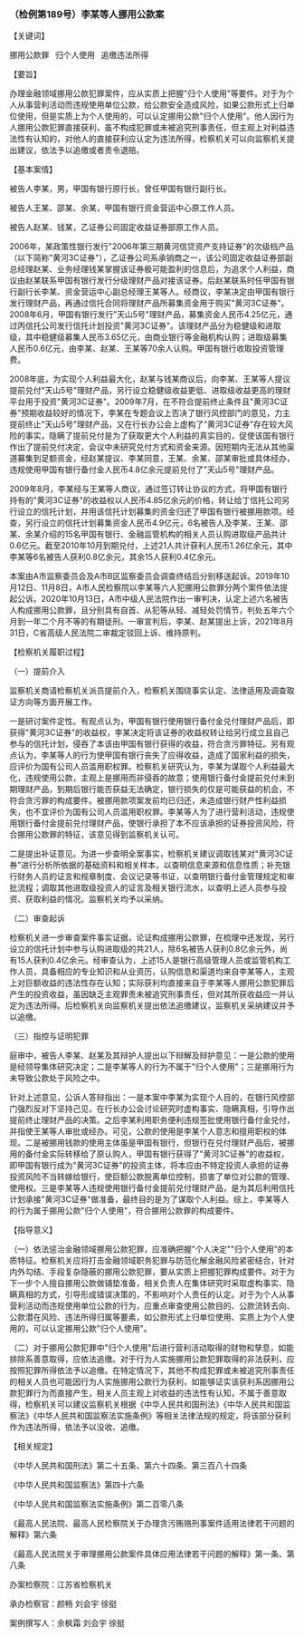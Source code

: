 ###  （检例第189号）李某等人挪用公款案 

【关键词】

挪用公款罪  归个人使用  追缴违法所得

【要旨】

办理金融领域挪用公款犯罪案件，应从实质上把握"归个人使用"等要件。对于为个人从事营利活动而违规使用单位公款，给公款安全造成风险，如果公款形式上归单位使用，但是实质上为个人使用的，可以认定挪用公款"归个人使用"。他人因行为人挪用公款犯罪直接获利，虽不构成犯罪或未被追究刑事责任，但主观上对利益违法性有认知的，对他人的直接获利应认定为违法所得，检察机关可以向监察机关提出建议，依法予以追缴或者责令退赔。

【基本案情】

被告人李某，男，甲国有银行原行长，曾任甲国有银行副行长。

被告人王某、邵某、余某，甲国有银行资金营运中心原工作人员。

被告人赵某、钱某，乙证券公司固定收益证券部原工作人员。

2006年，某政策性银行发行"2006年第三期黄河信贷资产支持证券"的次级档产品（以下简称"黄河3C证券"），乙证券公司系承销商之一，该公司固定收益证券部副总经理赵某、业务经理钱某掌握该证券极可能盈利的信息后，为追求个人利益，商议由赵某联系甲国有银行发行分级理财产品对接该证券。后赵某联系时任甲国有银行副行长李某、资金营运中心副总经理王某等人。经商议，李某决定由甲国有银行发行理财产品，再通过信托合同将理财产品所募集资金用于购买"黄河3C证券"。2008年6月，甲国有银行发行"天山5号"理财产品，募集资金人民币4.25亿元，通过丙信托公司发行信托计划投资"黄河3C证券"。该理财产品分为稳健级和进取级，其中稳健级募集人民币3.65亿元，由商业银行等金融机构认购；进取级募集人民币0.6亿元，由李某、赵某、王某等70余人认购。甲国有银行收取投资管理费。

2008年底，为实现个人利益最大化，赵某与钱某商议后，向李某、王某等人提议提前兑付"天山5号"理财产品，另行设立稳健级收益更低、进取级收益更高的理财平台用于投资"黄河3C证券"。2009年7月，在不符合提前终止条件且"黄河3C证券"预期收益较好的情况下，李某在专题会议上否决了银行风控部门的意见，力主提前终止"天山5号"理财产品，又在行长办公会上虚构了"黄河3C证券"存在较大风险的事实，隐瞒了提前兑付是为了获取更大个人利益的真实目的，促使该国有银行作出了提前兑付决定，会议中未研究兑付方式和资金来源。因短期内无法从其他渠道募集到足额资金，经赵某提议、李某同意，王某、余某、邵某审批或具体经办，违规使用甲国有银行备付金人民币4.8亿余元提前兑付了"天山5号"理财产品。

2009年8月，李某经与王某等人商议，通过签订转让协议的方式，将甲国有银行持有的"黄河3C证券"的收益权以人民币4.85亿余元的价格，转让给丁信托公司另行设立的信托计划，并用该信托计划募集的资金归还了甲国有银行被挪用款项。经查，另行设立的信托计划募集资金人民币4.9亿元，6名被告人及李某、王某、邵某、余某介绍的15名甲国有银行、金融监管机构的相关人员认购进取级产品共计0.6亿元。截至2010年10月到期兑付，上述21人共计获利人民币1.26亿余元，其中李某等6名被告人获利0.8亿余元，其余15人获利0.4亿余元。

本案由A市监察委员会及A市B区监察委员会调查终结后分别移送起诉。2019年10月12日、11月8日，A市人民检察院以李某等六人犯挪用公款罪分两个案件依法提起公诉。2020年10月13日，A市中级人民法院作出一审判决，认定上述六名被告人构成挪用公款罪，且分别具有自首、从犯等从轻、减轻处罚情节，判处五年六个月到一年二个月不等的有期徒刑。一审宣判后，李某、赵某提出上诉，2021年8月31日，C省高级人民法院二审裁定驳回上诉、维持原判。

【检察机关履职过程】

（一）提前介入

监察机关商请检察机关派员提前介入，检察机关围绕事实认定、法律适用及调查取证方向等方面开展工作。

一是研讨案件定性。有观点认为，甲国有银行使用银行备付金兑付理财产品后，即获得"黄河3C证券"的收益权，李某决定将该证券的收益权转让给另行成立且自己参与的信托计划，侵吞了本该由甲国有银行获得的收益，符合贪污罪特征。另有观点认为，李某等人的行为使甲国有银行丧失了应得收益，造成了国家利益的损失，应评价为国有公司人员滥用职权罪。检察机关研究认为，李某为谋取个人利益最大化，违规使用公款，主观上是挪用而非侵吞的故意；使用银行备付金提前兑付未到期理财产品，到期后银行能否获益无法确定，银行损失的仅是可能获益的机会，不符合贪污罪的构成要件。被挪用款项案发前均已归还，未造成银行财产性利益损失，也不宜评价为国有公司人员滥用职权罪。李某等人为了进行营利活动，违规使用银行备付金提前兑付理财产品，使银行承担了本不应该承担的证券投资风险，符合挪用公款罪的特征，该意见得到监察机关认可。

二是提出补证意见。为进一步查明全案事实，检察机关建议调取钱某对"黄河3C证券"进行分析所依据的基础资料和相关样本，以查明信息来源和信息性质；补充银行财务人员的证言和规章制度、会议记录等书证，以查明银行备付金管理规定和审批流程；调取其他进取级投资人的证言及相关银行流水，以查明上述人员参与投资、获取利益的情况。监察机关均予以采纳。

（二）审查起诉

检察机关进一步审查案件事实证据，论证构成挪用公款罪，在梳理中还发现，另行设立的信托计划中参与认购进取级的共21人，除6名被告人获利0.8亿余元外，尚有15人获利0.4亿余元。经审查认为，上述15人是银行高级管理人员或监管机构工作人员，具备相应的专业知识和从业资历，认购信息和渠道均来自李某等人，主观上对巨额收益的违法性存在认知；实际获利均直接来自于李某等人挪用公款犯罪后产生的投资收益，虽因缺乏主观罪责未被追究刑事责任，但对其所获收益应一并认定为违法所得。后检察机关向监察机关提出依法追缴建议，监察机关采纳建议并予以追缴。

（三）指控与证明犯罪

庭审中，被告人李某、赵某及其辩护人提出以下辩解及辩护意见：一是公款的使用是经领导集体研究决定；二是李某等人的行为不属于"归个人使用"；三是挪用行为未导致公款处于风险之中。

针对上述意见，公诉人答辩指出：一是本案中李某为实现个人目的，在银行风控部门强烈反对下坚持己见，在行长办公会讨论研究时虚构事实、隐瞒真相，引导作出提前终止理财产品的决策。之后李某利用职务便利违规签批使用银行备付金兑付，并指使王某等人审批或经办。可见，公款的使用是李某个人意志和擅用职权的体现。二是被挪用钱款的使用主体虽是甲国有银行，但银行在兑付理财产品后，被挪用的备付金实际转移给了原认购人，甲国有银行获得了"黄河3C证券"的收益权，即甲国有银行成为"黄河3C证券"的投资主体，将本应由不特定投资人承担的证券投资风险不当转嫁给银行，使巨额公款脱离单位控制，损害了单位对公款的管理、使用权。三是李某等人违规使用银行备付金提前兑付理财产品，是为其后利用信托计划承接"黄河3C证券"做准备，最终目的是为了谋取个人利益。综上，李某等人的行为属于挪用公款"归个人使用"，符合挪用公款罪的构成要件。

【指导意义】

（一）依法惩治金融领域挪用公款犯罪，应准确把握"个人决定""归个人使用"的本质特征。检察机关应将打击金融领域职务犯罪与防范化解金融风险紧密结合，针对内外勾结、手段复杂隐蔽的挪用公款犯罪，要从实质上把握犯罪构成要件。对于为下一步个人擅自挪用公款做铺垫准备，相关负责人在集体研究时采取虚构事实、隐瞒真相的方式，引导形成错误决策的，不影响对个人责任的认定。对于为个人从事营利活动而违规使用单位公款的行为，应重点审查使用公款目的、公款流转去向、公款潜在风险、违法所得归属等要素，如公款形式上归单位使用、实质上为个人使用的，可以认定挪用公款"归个人使用"。

（二）对于挪用公款犯罪中"归个人使用"后进行营利活动取得的财物和孳息，如能排除系善意取得，应依法追缴。对于行为人实施挪用公款犯罪取得的非法获利，应按照犯罪所得依法予以追缴。在特定情况下，其他不构成犯罪或未被追究刑事责任的相关人员也可能因行为人实施挪用公款行为获利，如能够证实该获利系因挪用公款犯罪行为而直接产生，相关人员主观上对收益的违法性有认知，不属于善意取得，检察机关可以建议监察机关根据《中华人民共和国刑法》《中华人民共和国监察法》《中华人民共和国监察法实施条例》等相关法律法规的规定，将该部分获利作为违法所得，依法予以没收、追缴。

【相关规定】

《中华人民共和国刑法》第二十五条、第六十四条、第三百八十四条

《中华人民共和国监察法》第四十六条

《中华人民共和国监察法实施条例》第二百零八条

《最高人民法院、最高人民检察院关于办理贪污贿赂刑事案件适用法律若干问题的解释》第六条

《最高人民法院关于审理挪用公款案件具体应用法律若干问题的解释》第一条、第八条

办案检察院：江苏省检察机关

承办检察官：颜畅 刘会宇 徐挺

案例撰写人：余枫霜 刘会宇 徐挺
